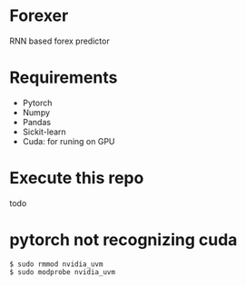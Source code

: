 # Forexer
RNN based forex predictor

# Requirements
* Pytorch
* Numpy
* Pandas
* Sickit-learn
* Cuda: for runing on GPU

# Execute this repo
todo


# pytorch not recognizing cuda
```
$ sudo rmmod nvidia_uvm
$ sudo modprobe nvidia_uvm
```
